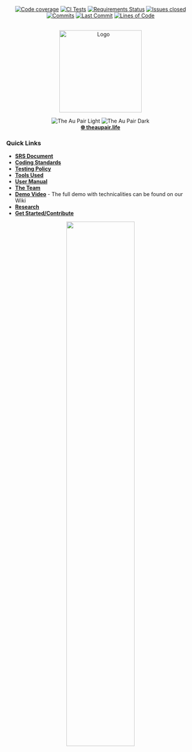<div id="top"></div>

  <!-- PROJECT SHIELDS -->
<div align="center">
 
[![Code coverage][codecov-shield]](https://codecov.io/gh/COS301-SE-2022/The-Au-Pair)
[![CI Tests][build-status-shield]](https://github.com/COS301-SE-2022/The-Au-Pair/actions/workflows/index.yml)
[![Requirements Status](https://requires.io/github/COS301-SE-2022/The-Au-Pair/requirements.svg?branch=develop&style=for-the-badge)](https://requires.io/github/COS301-SE-2022/The-Au-Pair/requirements/?branch=develop)
[![Issues closed][closedissues-shield]](https://github.com/COS301-SE-2022/The-Au-Pair/issues?q=is%3Aissue+is%3Aclosed) <br />
[![Commits][commits-shield]](https://github.com/COS301-SE-2022/The-Au-Pair/issues)
[![Last Commit][lastcommit-shield]](https://github.com/COS301-SE-2022/The-Au-Pair/pulls?q=is%3Apr+is%3Aclosed) 
[![Lines of Code](https://sonarcloud.io/api/project_badges/measure?project=COS301-SE-2022_The-Au-Pair&metric=ncloc)](https://sonarcloud.io/summary/new_code?id=COS301-SE-2022_The-Au-Pair)
<br />
</div>

<!-- PROJECT LOGO -->
<br />
<div align="center">
 
  <a href="https://github.com/COS301-SE-2022/The-Au-Pair/">
    <img src="https://user-images.githubusercontent.com/49924445/166265782-b09e3dad-6ea1-4a08-8ce7-dc9f9a01c78f.png" alt="Logo" height="220">
    <br />
  </a> 
  
<!-- The Au Pair -->
  ![The Au Pair Light](https://user-images.githubusercontent.com/49924445/167938465-542ab362-ec9e-4361-8e98-6810df977a4e.png#gh-dark-mode-only)
  ![The Au Pair Dark](https://user-images.githubusercontent.com/49924445/167938677-2701763b-9ec2-4b90-937f-11e1abdc79cf.png#gh-light-mode-only)
  <br/>
  <a href="https://theaupair.life/"><strong>🌐 theaupair.life</strong></a>
</div>

### Quick Links
 <ul>
    <li><a href="https://docs.google.com/document/d/1IdGO-9WVABvS56bSlV5UvK8dSdRHbSBDqQfw9_qe29w/edit?usp=sharing"><strong>SRS Document</strong></li>
    <li><a href="https://docs.google.com/document/d/1exfQzlmPJN50VN70wiKA6kkd6IgsQrhrz8IkSIx71jA/edit?usp=sharing"><strong>Coding Standards</strong></a></li>
    <li><a href="https://docs.google.com/document/d/13WtKdjBQUHWTqZmD3oo0PBJEnbSq-JjK-zrDrm9eQCQ/edit?usp=sharing"><strong>Testing Policy</strong></a></li>
    <li><a href=""><strong>Tools Used</strong></a></li>
    <li><a href="https://docs.google.com/document/d/1kcMxgZ2uLOIrSf-X9vVi1aFj7OjG22VwatjpdIBWUis/edit?usp=sharing"><strong>User Manual</strong></a></li>
    <li><a href="https://github.com/COS301-SE-2022/The-Au-Pair/wiki/About-The-Team"><strong>The Team</strong></a></li>
    <li><a href="https://drive.google.com/file/d/1UpuSrlKf8Xhl0jmQCrMddQ1kIloSAvZ8/view?usp=drivesdk"><strong>Demo Video</strong></a> - The full demo with technicalities can be found on our Wiki</li>
    <li><a href="https://github.com/COS301-SE-2022/The-Au-Pair/wiki/Research"><strong>Research</strong></a></li>
    <li><a href="https://github.com/COS301-SE-2022/The-Au-Pair/wiki/Get-Started"><strong>Get Started/Contribute</strong></a></li>
 </ul>


<p align="center">
  <img src="https://user-images.githubusercontent.com/49924445/197358472-2fbb4aa2-a52b-4a14-b391-0eee63137cfc.gif" width="60%" align="centre"/>
</p>

<br />

<!-- LINKS & IMAGES -->
[contributors-shield]: https://img.shields.io/github/contributors/COS301-SE-2022/The-Au-Pair?color=green
[issues-shield]: https://img.shields.io/github/issues/COS301-SE-2022/The-Au-Pair
[commits-shield]: https://img.shields.io/github/commit-activity/w/COS301-SE-2022/The-Au-Pair
[lastcommit-shield]: https://img.shields.io/github/last-commit/COS301-SE-2022/The-Au-Pair
[license-shield]: https://img.shields.io/github/license/github_username/repo_name.svg
[linkedin-shield]: https://img.shields.io/badge/LinkedIn-0077B5?style=for-the-badge&logo=linkedin&logoColor=white
[github-shield]: https://img.shields.io/badge/GitHub-100000?style=for-the-badge&logo=github&logoColor=white
[mongo-shield]: https://img.shields.io/badge/MongoDB-4EA94B?style=for-the-badge&logo=mongodb&logoColor=white
[angular-shield]: https://img.shields.io/badge/Angular-DD0031?style=for-the-badge&logo=angular&logoColor=white
[ionic-shield]: https://img.shields.io/badge/Ionic-3880FF?style=for-the-badge&logo=ionic&logoColor=white
[spring-shield]: https://img.shields.io/badge/Spring-6DB33F?style=for-the-badge&logo=spring&logoColor=white
[aws-shield]: https://img.shields.io/badge/Amazon_AWS-232F3E?style=for-the-badge&logo=amazon-aws&logoColor=white
[closedissues-shield]: https://img.shields.io/github/issues-closed/COS301-SE-2022/The-Au-Pair?color=purple
[codecov-shield]: https://img.shields.io/codecov/c/github/COS301-SE-2022/The-Au-Pair
[build-status-shield]: https://github.com/COS301-SE-2022/The-Au-Pair/actions/workflows/index.yml/badge.svg


[angular-ver]: https://img.shields.io/github/package-json/dependency-version/COS301-SE-2022/The-Au-Pair/@angular/core?color=red
[ionic-ver]: https://img.shields.io/github/package-json/dependency-version/COS301-SE-2022/The-Au-Pair/@ionic/angular
[spring-ver]: https://img.shields.io/badge/Spring-2.6.6-brightgreen
[mongo-ver]: https://img.shields.io/badge/MongoDB-5.0.6-green
